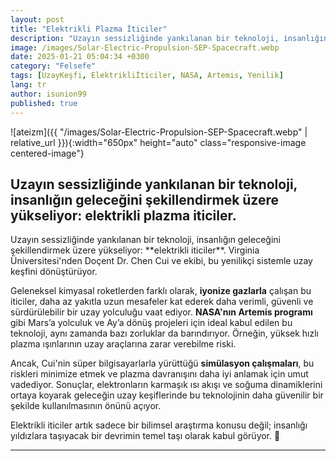 ```yaml
---
layout: post
title: "Elektrikli Plazma İticiler"
description: "Uzayın sessizliğinde yankılanan bir teknoloji, insanlığın geleceğini şekillendirmek üzere yükseliyor: elektrikli plazma iticiler."
image: /images/Solar-Electric-Propulsion-SEP-Spacecraft.webp
date: 2025-01-21 05:04:34 +0300
category: "Felsefe"
tags: [UzayKeşfi, Elektrikliİticiler, NASA, Artemis, Yenilik]
lang: tr
author: isunion99
published: true
---
```





![ateizm]({{ "/images/Solar-Electric-Propulsion-SEP-Spacecraft.webp" | relative_url }}){:width="650px" height="auto" class="responsive-image centered-image"}

## **Uzayın sessizliğinde yankılanan bir teknoloji, insanlığın geleceğini şekillendirmek üzere yükseliyor: elektrikli plazma iticiler.**  



<div class="frame">
  <p>Uzayın sessizliğinde yankılanan bir teknoloji, insanlığın geleceğini şekillendirmek üzere yükseliyor: **elektrikli iticiler**. Virginia Üniversitesi'nden Doçent Dr. Chen Cui ve ekibi, bu yenilikçi sistemle uzay keşfini dönüştürüyor. 

Geleneksel kimyasal roketlerden farklı olarak, **iyonize gazlarla** çalışan bu iticiler, daha az yakıtla uzun mesafeler kat ederek daha verimli, güvenli ve sürdürülebilir bir uzay yolculuğu vaat ediyor. **NASA'nın Artemis programı** gibi Mars’a yolculuk ve Ay’a dönüş projeleri için ideal kabul edilen bu teknoloji, aynı zamanda bazı zorluklar da barındırıyor. Örneğin, yüksek hızlı plazma ışınlarının uzay araçlarına zarar verebilme riski.

Ancak, Cui'nin süper bilgisayarlarla yürüttüğü **simülasyon çalışmaları**, bu riskleri minimize etmek ve plazma davranışını daha iyi anlamak için umut vadediyor. Sonuçlar, elektronların karmaşık ısı akışı ve soğuma dinamiklerini ortaya koyarak geleceğin uzay keşiflerinde bu teknolojinin daha güvenilir bir şekilde kullanılmasının önünü açıyor. 

Elektrikli iticiler artık sadece bir bilimsel araştırma konusu değil; insanlığı yıldızlara taşıyacak bir devrimin temel taşı olarak kabul görüyor. 🚀
</p>
</div>
 

---